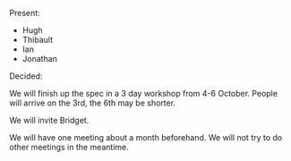 Present:

- Hugh
- Thibault
- Ian
- Jonathan

Decided:

We will finish up the spec in a 3 day workshop from 4-6 October.  People will arrive on the 3rd, the 6th may be shorter. 

We will invite Bridget.

We will have one meeting about a month beforehand.  We will not try to do other meetings in the meantime.

